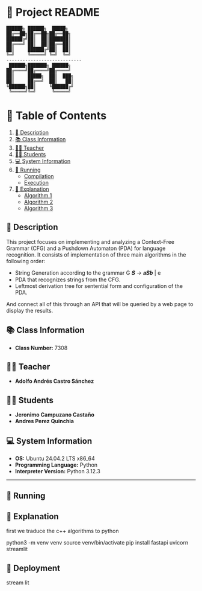 # 📌 Project README
```
██████╗ ██████╗  █████╗  
██╔══██╗██╔══██╗██╔══██╗ 
██████╔╝██║  ██║███████║ 
██╔═══╝ ██║  ██║██╔══██║ 
██║     ██████╔╝██║  ██║ 
╚═╝     ╚═════╝ ╚═╝  ╚═╝
----------------------------
 ██████╗███████╗ ██████╗ 
██╔════╝██╔════╝██╔════╝ 
██║     █████╗  ██║  ███╗
██║     ██╔══╝  ██║   ██║
╚██████╗██║     ╚██████╔╝
 ╚═════╝╚═╝      ╚═════╝ 
```
# 🧾 Table of Contents

1. [📖 Description](#-description)
2. [📚 Class Information](#-class-information)
3. [👨‍🏫 Teacher](#-teacher)
4. [👨‍🎓 Students](#-students)
5. [💻 System Information](#-system-information)
6. [🚀 Running](#-running)
    - [Compilation](#compilation)
    - [Execution](#execution)
7. [📖 Explanation](#-explanation)
    - [Algorithm 1](#algorithm-1)
    - [Algorithm 2](#algorithm-2)
    - [Algorithm 3](#algorithm-3)

## 📖 Description
This project focuses on implementing and analyzing a Context-Free Grammar (CFG) and a Pushdown Automaton (PDA) for language recognition. It consists of implementation of three main algorithms in the following order:

+ String Generation according to the grammar G       𝑺 → 𝒂𝑺𝒃 | e
+ PDA that recognizes strings from the CFG.
+ Leftmost derivation tree for sentential form and configuration of the PDA.

And connect all of this through an API that will be queried by a web page to display the results.

## 📚 Class Information
- **Class Number:** 7308  

## 👨‍🏫 Teacher
- **Adolfo Andrés Castro Sánchez** 

## 👨‍🎓 Students
- **Jeronimo Campuzano Castaño** 
- **Andres Perez Quinchia**  

## 💻 System Information
- **OS:** Ubuntu 24.04.2 LTS x86_64  
- **Programming Language:** Python
- **Interpreter Version:** Python 3.12.3

---

## 🚀 Running 


## 📖 Explanation
first we traduce the c++ algorithms to python

python3 -m venv venv
source venv/bin/activate
pip install fastapi uvicorn streamlit




## 📖 Deployment
stream lit



